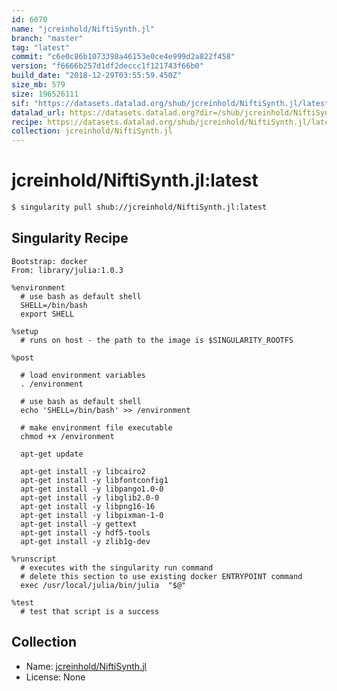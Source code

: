 ```yaml
---
id: 6070
name: "jcreinhold/NiftiSynth.jl"
branch: "master"
tag: "latest"
commit: "c6e0c86b1073398a46153e0ce4e999d2a822f458"
version: "f6666b257d1df2deccc1f121743f66b0"
build_date: "2018-12-29T03:55:59.450Z"
size_mb: 579
size: 196526111
sif: "https://datasets.datalad.org/shub/jcreinhold/NiftiSynth.jl/latest/2018-12-29-c6e0c86b-f6666b25/f6666b257d1df2deccc1f121743f66b0.simg"
datalad_url: https://datasets.datalad.org?dir=/shub/jcreinhold/NiftiSynth.jl/latest/2018-12-29-c6e0c86b-f6666b25/
recipe: https://datasets.datalad.org/shub/jcreinhold/NiftiSynth.jl/latest/2018-12-29-c6e0c86b-f6666b25/Singularity
collection: jcreinhold/NiftiSynth.jl
---
```


# jcreinhold/NiftiSynth.jl:latest

```bash
$ singularity pull shub://jcreinhold/NiftiSynth.jl:latest
```

## Singularity Recipe

```singularity
Bootstrap: docker
From: library/julia:1.0.3

%environment
  # use bash as default shell
  SHELL=/bin/bash
  export SHELL

%setup
  # runs on host - the path to the image is $SINGULARITY_ROOTFS

%post

  # load environment variables
  . /environment

  # use bash as default shell
  echo 'SHELL=/bin/bash' >> /environment

  # make environment file executable
  chmod +x /environment

  apt-get update
  
  apt-get install -y libcairo2
  apt-get install -y libfontconfig1
  apt-get install -y libpango1.0-0
  apt-get install -y libglib2.0-0
  apt-get install -y libpng16-16
  apt-get install -y libpixman-1-0
  apt-get install -y gettext
  apt-get install -y hdf5-tools
  apt-get install -y zlib1g-dev
  
%runscript
  # executes with the singularity run command
  # delete this section to use existing docker ENTRYPOINT command
  exec /usr/local/julia/bin/julia  "$@"

%test
  # test that script is a success
```

## Collection

 - Name: [jcreinhold/NiftiSynth.jl](https://github.com/jcreinhold/NiftiSynth.jl)
 - License: None

